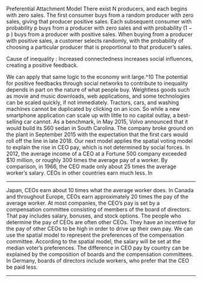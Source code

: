 Preferential Attachment Model There exist N producers, and each begins with zero sales. The first consumer buys from a random producer with zero sales, giving that producer positive sales. Each subsequent consumer with probability p buys from a producer with zero sales and with probability (1 − p ) buys from a producer with positive sales. When buying from a producer with positive sales, a customer selects randomly, with the probability of choosing a particular producer that is proportional to that producer’s sales. 

 Cause of inequality : Increased connectedness increases social influences, creating a positive feedback. 

We can apply that same logic to the economy writ large.^10 The potential for positive feedbacks through social networks to contribute to inequality depends in part on the nature of what people buy. Weightless goods such as movie and music downloads, web applications, and some technologies can be scaled quickly, if not immediately. Tractors, cars, and washing machines cannot be duplicated by clicking on an icon. So while a new smartphone application can scale up with little to no capital outlay, a best-selling car cannot. As a benchmark, in May 2015, Volvo announced that it would build its S60 sedan in South Carolina. The company broke ground on the plant in September 2015 with the expectation that the first cars would roll off the line in late 2018. Our next model applies the spatial voting model to explain the rise in CEO pay, which is not determined by social forces. In 2012, the average income of a CEO at a Fortune 500 company exceeded $10 million, or roughly 300 times the average pay of a worker. By comparison, in 1966, the CEO made only about 25 times the average worker’s salary. CEOs in other countries earn much less. In 

---

Japan, CEOs earn about 10 times what the average worker does. In Canada and throughout Europe, CEOs earn approximately 20 times the pay of the average worker. At most companies, the CEO’s pay is set by a compensation committee consisting of members of the board of directors. That pay includes salary, bonuses, and stock options. The people who determine the pay of CEOs are often other CEOs. They have an incentive for the pay of other CEOs to be high in order to drive up their own pay. We can use the spatial model to represent the preferences of the compensation committee. According to the spatial model, the salary will be set at the median voter’s preferences. The difference in CEO pay by country can be explained by the composition of boards and the compensation committees. In Germany, boards of directors include workers, who prefer that the CEO be paid less. 

---
